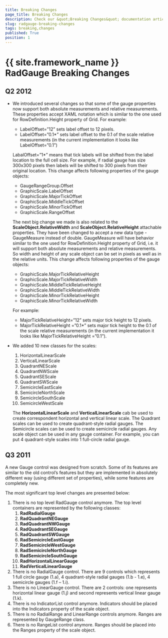 ```yaml
---
title: Breaking Changes
page_title: Breaking Changes
description: Check our &quot;Breaking Changes&quot; documentation article for the RadGauge {{ site.framework_name }} control.
slug: radgauge-breaking-changes
tags: breaking,changes
published: True
position: 1
---
```


# {{ site.framework_name }} RadGauge Breaking Changes

## Q2 2012

* We introduced several changes so that some of the gauge properties now support both absolute measurements and relative measurements. These properties accept XAML notation which is similar to the one used for RowDefinition.Height property of Grid. For example:
    * LabelOffset=”12” sets label offset to 12 pixels.
    * LabelOffset=”0.1*” sets label offset to the 0.1 of the scale relative measurements (in the current implementation it looks like LabelOffset=”0.1”)

	LabalOffset=”1*” means that tick labels will be shifted from the label location to the full cell size. For example, if radial gauge has size 300x300 pixels then labels will be shifted to 300 pixels from their original location. This change affects following properties of the gauge objects:

	* GaugeRangeGroup.Offset
	* GraphicScale.LabelOffset
	* GraphicScale.MajorTickOffset
	* GraphicScale.MiddleTickOffset
	* GraphicScale.MinorTickOffset
	* GraphicScale.RangeOffset

	The next big change we made is also related to the __ScaleObject.RelativeWidth__ and __ScaleObject.RelativeHeight__ attachable properties. They have been changed to accept a new data type - GaugeMeasure instead of double. GaugeMeasure will have behavior similar to the one used for RowDefinition.Height property of Grid, i.e. it will support both absolute measurements and relative measurements. So width and height of any scale object can be set in pixels as well as in the relative units. This change affects following properties of the gauge objects:

	* GraphicScale.MajorTickRelativeHeight
	* GraphicScale.MajorTickRelativeWidth
	* GraphicScale.MiddleTickRelativeHeight
	* GraphicScale.MiddleTickRelativeWidth
	* GraphicScale.MinorTickRelativeHeight
	* GraphicScale.MinorTickRelativeWidth

	For example:
	* MajorTickRelativeHeight=”12” sets major tick height to 12 pixels.
	* MajorTickRelativeHeight =”0.1*” sets major tick height to the 0.1 of the scale relative measurements (in the current implementation it looks like MajorTickRelativeHeight =”0.1”).

* We added 10 new classes for the scales:
	1. HorizontalLinearScale
	2. VerticalLinearScale
	3. QuadrantNEScale
	4. QuadrantNWScale
	5. QuadrantSEScale
	6. QuadrantSWScale
	7. SemicircleEastScale
	8. SemicircleNorthScale
	9. SemicircleSouthScale
	10. SemicircleWestScale

	The __HorizontalLinearScale__ and __VerticalLinearScale__ cab be used to create correspondent horizontal and vertical linear scale. The Quadrant scales can be used to create quadrant-style radial gauges. The Semicircle scales can be used to create semicircle radial gauges. Any scale object can be used in any gauge container. For example, you can put 4 quadrant-style scales into 1 full-circle radial gauge.

## Q3 2011

A new Gauge control was designed from scratch. Some of its features are similar to the old control’s features but they are implemented in absolutely different way (using different set of properties), while some features are completely new.

The most significant top level changes are presented below: 

1. There is no top level RadGauge control anymore. The top level containers are represented by the following classes:
    1. __RadRadialGauge__
    2. __RadQuadrantNEGauge__
    3. __RadQuadrantNWGauge__
    4. __RadQuadrantSEGauge__
    5. __RadQuadrantSWGauge__
    6. __RadSemicircleEastGauge__
    7. __RadSemicircleWestGauge__
    8. __RadSemicircleNorthGauge__
    9. __RadSemicircleSouthGauge__
    10. __RadHorizontalLinearGauge__
    11. __RadVerticalLinearGauge__
2. There is no RadialGauge control. There are 9 controls which represents 1 full circle gauge (1.a), 4 quadrant-style radial gauges (1.b - 1.e), 4 semicircle gauges (1.f – 1.i).
3. There is no LinearGauge control. There are 2 controls: one represents horizontal linear gauge (1.j) and second represents vertical linear gauge (1.k).
4. There is no IndicatorList control anymore. Indicators should be placed into the Indicators property of the scale object.
5. There is no RadialRange and LinearRange controls anymore. Ranges are represented by GaugeRange class.
6. There is no RangeList control anymore. Ranges should be placed into the Ranges property of the scale object.
